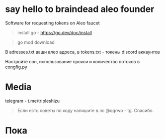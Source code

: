 # say hello to braindead aleo founder

Software for requesting tokens on Aleo faucet

> install go - https://go.dev/doc/install

>go mod download

В adresses.txt ваши алео адреса, в tokens.txt - токены discord аккаунтов

Настройте сон, использование прокси и количество потоков в congfig.py

# Media
telegram - t.me/tripleshizu

> Если есть советы по коду напишите в лс @qqrwo - tg. Спасибо.

# Пока

